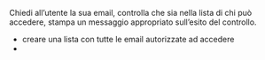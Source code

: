 Chiedi all’utente la sua email,
controlla che sia nella lista di chi può accedere,
stampa un messaggio appropriato sull’esito del controllo.

- creare una lista con tutte le email autorizzate ad accedere
- 